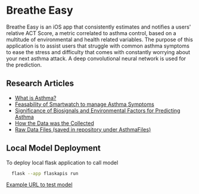 
# Breathe Easy

Breathe Easy is an iOS app that consistently estimates and notifies a users' relative ACT Score, a metric correlated to asthma control, based on a multitude of environmental and health related variables. The purpose of this application is to assist users that struggle with common asthma symptoms to ease the stress and difficulty that comes with constantly worrying about your next asthma attack. A deep convolutional neural network is used for the prediction. 


## Research Articles

 - [What is Asthma?](https://www.ncbi.nlm.nih.gov/pmc/articles/PMC6157154/)
 - [Feasability of Smartwatch to manage Asthma Symptoms](https://www.ncbi.nlm.nih.gov/pmc/articles/PMC5580199/)
 - [Significance of Biosignals and Environmental Factors for Predicting Asthma ](https://www.ncbi.nlm.nih.gov/pmc/articles/PMC8656014/#:~:text=There%20are%20two%20categories%20of,and%20clinical%20data%20%5B4%5D)
 - [How the Data was the Collected](https://bmjopen.bmj.com/content/12/10/e064166)
 - [Raw Data Files (saved in repository under AsthmaFiles)](https://datashare.ed.ac.uk/handle/10283/4761)


## Local Model Deployment

To deploy local flask application to call model

```bash
  flask --app flaskapis run
```
[Example URL to test model](http://127.0.0.1:5000/22.0/2.54/0.77/4.84/1040.0/98.0/0.51/0.0/2.0/283.72/20.39/21.99/2.27/11.64/16.40/0.39/83.0)


